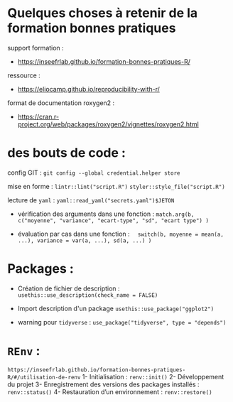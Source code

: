 # Quelques choses à retenir de la formation bonnes pratiques


support formation : 
- https://inseefrlab.github.io/formation-bonnes-pratiques-R/

ressource : 
- https://eliocamp.github.io/reproducibility-with-r/

format de documentation roxygen2 : 
- https://cran.r-project.org/web/packages/roxygen2/vignettes/roxygen2.html 

# des bouts de code :
config GIT : 
`git config --global credential.helper store`

mise en forme : 
`lintr::lint("script.R")`
`styler::style_file("script.R")`

lecture de ``yaml`` :
`yaml::read_yaml("secrets.yaml")$JETON`

- vérification des arguments dans une fonction : 
``match.arg(b,
            c("moyenne",
              "variance",
              "ecart-type",
              "sd",
              "ecart type")
  )``

- évaluation par cas dans une fonction : 
``  switch(b,
         moyenne = mean(a, ...),
         variance = var(a, ...),
         sd(a, ...)
  )``

# Packages : 
- Création de fichier de description : 
``usethis::use_description(check_name = FALSE)`` 
- Import description d'un package
``usethis::use_package("ggplot2")``

- warning pour `tidyverse` : 
`use_package("tidyverse", type = "depends")`

# `REnv` : 
`https://inseefrlab.github.io/formation-bonnes-pratiques-R/#/utilisation-de-renv`
1- Initialisation : `renv::init()`
2- Développement du projet
3- Enregistrement des versions des packages installés : `renv::status()`
4- Restauration d’un environnement : `renv::restore()`

